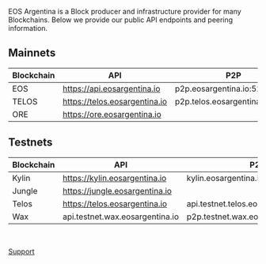 EOS Argentina is a Block producer and infrastructure provider for many Blockchains. Below we provide our public API endpoints and peering information. 

## Mainnets 

| Blockchain  	| API  	|  P2P 	|
|---	|---	|---	|
|   EOS	|   https://api.eosargentina.io	|  p2p.eosargentina.io:5222 	|
| TELOS | https://telos.eosargentina.io | p2p.telos.eosargentina.io:9876 |
| ORE | https://ore.eosargentina.io | |


## Testnets

| Blockchain  	| API  	|  P2P 	|
|---	|---	|---	|
|   Kylin	|  https://kylin.eosargentina.io	 	|  kylin.eosargentina.io:1337 	|
|   Jungle	|  https://jungle.eosargentina.io	 	|   	|
|   Telos	|  https://telos.eosargentina.io	 	|   api.testnet.telos.eosargentina.io:9870	|
|   Wax	|  api.testnet.wax.eosargentina.io 	|  p2p.testnet.wax.eosargentina.io 	|

<br>

[Support](https://t.me/EOSarg)
